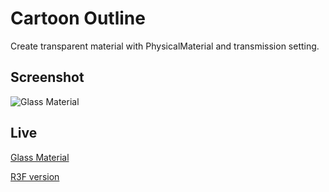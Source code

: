 # Cartoon Outline
Create transparent material with PhysicalMaterial and transmission setting.

## Screenshot

![Glass Material](assets/glass-material.png)

## Live

[Glass Material](https://cartoon-outline.netlify.app/)

[R3F version](https://github.com/lehquan/transparent-glass)
